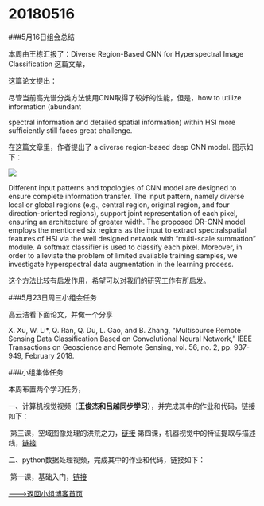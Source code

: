 # 20180516

###5月16日组会总结

 本周由王栋汇报了：Diverse Region-Based CNN for Hyperspectral Image Classification 这篇文章，

这篇论文提出：

尽管当前高光谱分类方法使用CNN取得了较好的性能，但是，how to utilize information (abundant

spectral information and detailed spatial information) within HSI more sufficiently still faces great challenge.

在这篇文章里，作者提出了 a diverse region-based deep CNN model. 图示如下：

![](http://ww1.sinaimg.cn/large/6deb72a3ly1frjh8zgn25j20p40bn79c.jpg)

Different input patterns and topologies of CNN model are designed to ensure complete information transfer. The input pattern, namely diverse local or global regions (e.g., central region, original region, and four direction-oriented regions), support joint representation of each pixel, ensuring an architecture
of greater width. The proposed DR-CNN model employs the mentioned six regions as the input to extract spectralspatial features of HSI via the well designed network with “multi-scale summation” module. A softmax classifier is used to classify each pixel. Moreover, in order to alleviate the problem of limited available training samples, we investigate hyperspectral data augmentation in the learning process.

这个方法比较有启发作用，希望可以对我们的研究工作有所启发。



###5月23日周三小组会任务

高云浩看下面论文，并做一个分享

X. Xu, W. Li*, Q. Ran, Q. Du, L. Gao, and B. Zhang, “Multisource Remote Sensing Data Classification Based on Convolutional Neural Network,” IEEE Transactions on Geoscience and Remote Sensing, vol. 56, no. 2, pp. 937-949, February 2018. 



###小组集体任务

本周布置两个学习任务，

一、计算机视觉视频（**王俊杰和吕越同步学习**），并完成其中的作业和代码，链接如下：

​                  第三课，空域图像处理的洪荒之力，[链接](https://www.jianguoyun.com/p/DSA6EUYQrKKIBhjX1lU)      第四课，机器视觉中的特征提取与描述线，[链接](https://www.jianguoyun.com/p/DTQTZroQrKKIBhjY1lU)

二、python数据处理视频，完成其中的作业和代码，链接如下：

​                   第一课，基础入门，[链接](https://www.jianguoyun.com/p/DQSkzfEQrKKIBhic0FM)





[--->返回小组博客首页](./RSIPResearchBlog.html)

